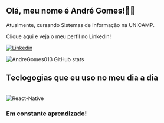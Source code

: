 ## Olá, meu nome é André Gomes!👋🏽
Atualmente, cursando Sistemas de Informação na UNICAMP.

Clique aqui e veja o meu perfil no Linkedin!

[![Linkedin](https://img.shields.io/badge/LinkedIn-0077B5?style=for-the-badge&logo=linkedin&logoColor=white)](www.linkedin.com/in/andré-gomes-de-lima-braga)


![AndreGomes013 GitHub stats](https://github-readme-stats.vercel.app/api?username=AndreGomes013&show_icons=true&theme=dracula)

## Teclogogias que eu uso no meu dia a dia

<div style = "display:inline_block"><br/>
	<img alt = "React-Native" src ="https://img.shields.io/badge/React_Native-20232A?style=for-the-badge&logo=react&logoColor=61DAFB">
</div>

### Em constante aprendizado!
